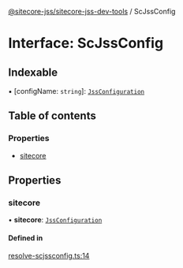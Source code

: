[@sitecore-jss/sitecore-jss-dev-tools](../README.md) / ScJssConfig

# Interface: ScJssConfig

## Indexable

▪ [configName: `string`]: [`JssConfiguration`](JssConfiguration.md)

## Table of contents

### Properties

- [sitecore](ScJssConfig.md#sitecore)

## Properties

### sitecore

• **sitecore**: [`JssConfiguration`](JssConfiguration.md)

#### Defined in

[resolve-scjssconfig.ts:14](https://github.com/Sitecore/jss/blob/9f8a03cba/packages/sitecore-jss-dev-tools/src/resolve-scjssconfig.ts#L14)
